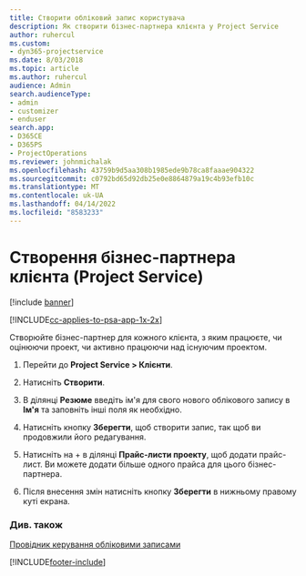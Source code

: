```yaml
---
title: Створити обліковий запис користувача
description: Як створити бізнес-партнера клієнта у Project Service
author: ruhercul
ms.custom:
- dyn365-projectservice
ms.date: 8/03/2018
ms.topic: article
ms.author: ruhercul
audience: Admin
search.audienceType:
- admin
- customizer
- enduser
search.app:
- D365CE
- D365PS
- ProjectOperations
ms.reviewer: johnmichalak
ms.openlocfilehash: 43759b9d5aa308b1985ede9b78ca8faaae904322
ms.sourcegitcommit: c0792bd65d92db25e0e8864879a19c4b93efb10c
ms.translationtype: MT
ms.contentlocale: uk-UA
ms.lasthandoff: 04/14/2022
ms.locfileid: "8583233"
---
```

# <a name="create-a-customer-account-project-service"></a>Створення бізнес-партнера клієнта (Project Service)

[!include [banner](../includes/psa-now-project-operations.md)]

[!INCLUDE[cc-applies-to-psa-app-1x-2x](../includes/cc-applies-to-psa-app-1x-2x.md)]

Створюйте бізнес-партнер для кожного клієнта, з яким працюєте, чи оцінюючи проект, чи активно працюючи над існуючим проектом.  
  
1.  Перейти до **Project Service > Клієнти**.  
  
2.  Натисніть **Створити**.  
  
3.  В ділянці **Резюме** введіть ім'я для свого нового облікового запису в **Ім'я** та заповніть інші поля як необхідно.  
  
4.  Натисніть кнопку **Зберегти**, щоб створити запис, так щоб ви продовжили його редагування.  
  
5.  Натисніть на + в ділянці **Прайс-листи проекту**, щоб додати прайс-лист. Ви можете додати більше одного прайса для цього бізнес-партнера.  
  
6.  Після внесення змін натисніть кнопку **Зберегти** в нижньому правому куті екрана.  
  
### <a name="see-also"></a>Див. також  
 [Провідник керування обліковими записами](../psa/account-manager-guide.md)


[!INCLUDE[footer-include](../includes/footer-banner.md)]
